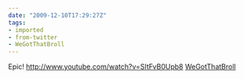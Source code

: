 ```yaml
---
date: "2009-12-10T17:29:27Z"
tags:
- imported
- from-twitter
- WeGotThatBroll
---
```

Epic! http://www.youtube.com/watch?v=SItFvB0Upb8 [WeGotThatBroll](/tags/wegotthatbroll)
